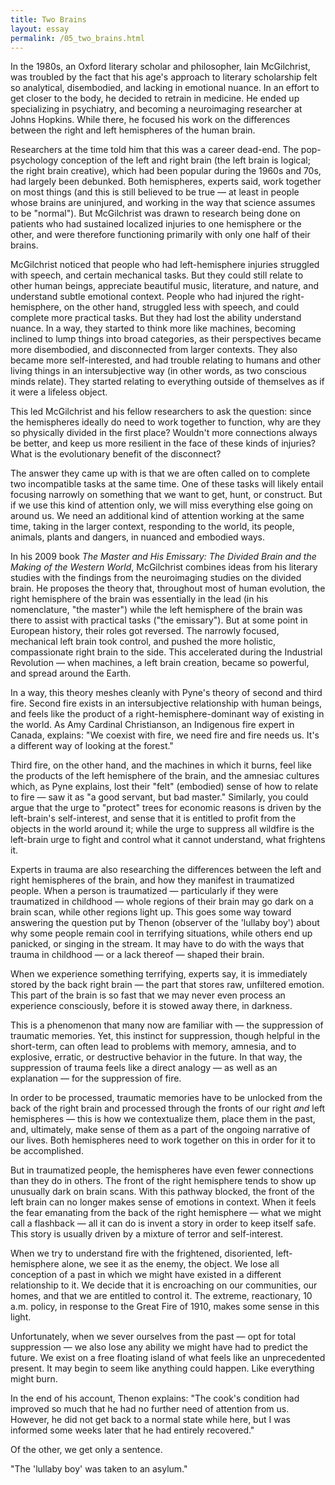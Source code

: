 ```yaml
---
title: Two Brains
layout: essay
permalink: /05_two_brains.html
---
```


In the 1980s, an Oxford literary scholar and philosopher, Iain McGilchrist, was troubled by the fact that his age's approach to literary scholarship felt so analytical, disembodied, and lacking in emotional nuance. In an effort to get closer to the body, he decided to retrain in medicine. He ended up specializing in psychiatry, and becoming a neuroimaging researcher at Johns Hopkins. While there, he focused his work on the differences between the right and left hemispheres of the human brain. 

Researchers at the time told him that this was a career dead-end. The pop-psychology conception of the left and right brain (the left brain is logical; the right brain creative), which had been popular during the 1960s and 70s, had largely been debunked. Both hemispheres, experts said, work together on most things (and this is still believed to be true — at least in people whose brains are uninjured, and working in the way that science assumes to be "normal"). But McGilchrist was drawn to research being done on patients who had sustained localized injuries to one hemisphere or the other, and were therefore functioning primarily with only one half of their brains. 

McGilchrist noticed that people who had left-hemisphere injuries struggled with speech, and certain mechanical tasks. But they could still relate to other human beings, appreciate beautiful music, literature, and nature, and understand subtle emotional context. People who had injured the right-hemisphere, on the other hand, struggled less with speech, and could complete more practical tasks. But they had lost the ability understand nuance. In a way, they started to think more like machines, becoming inclined to lump things into broad categories, as their perspectives became more disembodied, and disconnected from larger contexts. They also became more self-interested, and had trouble relating to humans and other living things in an intersubjective way (in other words, as two conscious minds relate). They started relating to everything outside of themselves as if it were a lifeless object. 

This led McGilchrist and his fellow researchers to ask the question: since the hemispheres ideally do need to work together to function, why are they so physically divided in the first place? Wouldn't more connections always be better, and keep us more resilient in the face of these kinds of injuries? What is the evolutionary benefit of the disconnect?

The answer they came up with is that we are often called on to complete two incompatible tasks at the same time. One of these tasks will likely entail focusing narrowly on something that we want to get, hunt, or construct. But if we use this kind of attention only, we will miss everything else going on around us. We need an additional kind of attention working at the same time, taking in the larger context, responding to the world, its people, animals, plants and dangers, in nuanced and embodied ways. 

In his 2009 book *The Master and His Emissary: The Divided Brain and the Making of the Western World*, McGilchrist combines ideas from his literary studies with the findings from the neuroimaging studies on the divided brain. He proposes the theory that, throughout most of human evolution, the right hemisphere of the brain was essentially in the lead (in his nomenclature, "the master") while the left hemisphere of the brain was there to assist with practical tasks ("the emissary"). But at some point in European history, their roles got reversed. The narrowly focused, mechanical left brain took control, and pushed the more holistic, compassionate right brain to the side. This accelerated during the Industrial Revolution — when machines, a left brain creation, became so powerful, and spread around the Earth.

In a way, this theory meshes cleanly with Pyne's theory of second and third fire. Second fire exists in an intersubjective relationship with human beings, and feels like the product of a right-hemisphere-dominant way of existing in the world. As Amy Cardinal Christianson, an Indigenous fire expert in Canada, explains: "We coexist with fire, we need fire and fire needs us. It's a different way of looking at the forest." 

Third fire, on the other hand, and the machines in which it burns, feel like the products of the left hemisphere of the brain, and the amnesiac cultures which, as Pyne explains, lost their "felt" (embodied) sense of how to relate to fire — saw it as "a good servant, but bad master." Similarly, you could argue that the urge to "protect" trees for economic reasons is driven by the left-brain's self-interest, and sense that it is entitled to profit from the objects in the world around it; while the urge to suppress all wildfire is the left-brain urge to fight and control what it cannot understand, what frightens it.

Experts in trauma are also researching the differences between the left and right hemispheres of the brain, and how they manifest in traumatized people. When a person is traumatized — particularly if they were traumatized in childhood — whole regions of their brain may go dark on a brain scan, while other regions light up. This goes some way toward answering the question put by Thenon (observer of the 'lullaby boy') about why some people remain cool in terrifying situations, while others end up panicked, or singing in the stream. It may have to do with the ways that trauma in childhood — or a lack thereof — shaped their brain.

When we experience something terrifying, experts say, it is immediately stored by the back right brain — the part that stores raw, unfiltered emotion. This part of the brain is so fast that we may never even process an experience consciously, before it is stowed away there, in darkness. 

This is a phenomenon that many now are familiar with — the suppression of traumatic memories. Yet, this instinct for suppression, though helpful in the short-term, can often lead to problems with memory, amnesia, and to explosive, erratic, or destructive behavior in the future. In that way, the suppression of trauma feels like a direct analogy — as well as an explanation — for the suppression of fire. 

In order to be processed, traumatic memories have to be unlocked from the back of the right brain and processed through the fronts of our right *and* left hemispheres — this is how we contextualize them, place them in the past, and, ultimately, make sense of them as a part of the ongoing narrative of our lives. Both hemispheres need to work together on this in order for it to be accomplished.

But in traumatized people, the hemispheres have even fewer connections than they do in others. The front of the right hemisphere tends to show up unusually dark on brain scans. With this pathway blocked, the front of the left brain can no longer makes sense of emotions in context. When it feels the fear emanating from the back of the right hemisphere — what we might call a flashback — all it can do is invent a story in order to keep itself safe. This story is usually driven by a mixture of terror and self-interest. 

When we try to understand fire with the frightened, disoriented, left-hemisphere alone, we see it as the enemy, the object. We lose all conception of a past in which we might have existed in a different relationship to it. We decide that it is encroaching on our communities, our homes, and that we are entitled to control it. The extreme, reactionary, 10 a.m. policy, in response to the Great Fire of 1910, makes some sense in this light.

Unfortunately, when we sever ourselves from the past — opt for total suppression — we also lose any ability we might have had to predict the future. We exist on a free floating island of what feels like an unprecedented present. It may begin to seem like anything could happen. Like everything might burn.

In the end of his account, Thenon explains: "The cook's condition had improved so much that he had no further need of attention from us. However, he did not get back to a normal state while here, but I was informed some weeks later that he had entirely recovered."

Of the other, we get only a sentence.

"The 'lullaby boy' was taken to an asylum."  
